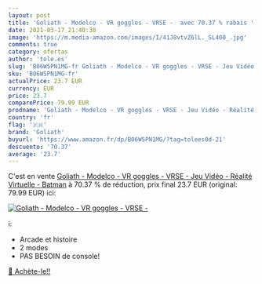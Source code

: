 ```yaml
---
layout: post
title: 'Goliath - Modelco - VR goggles - VRSE -  avec 70.37 % rabais '
date: 2021-03-17 21:40:38
image: 'https://m.media-amazon.com/images/I/41J8vtvZ6lL._SL400_.jpg'
comments: true
category: ofertas
author: 'tole.es'
slug: 'B06W5PN1MG-fr Goliath - Modelco - VR goggles - VRSE - Jeu Vidéo -...'
sku: 'B06W5PN1MG-fr'
actualPrice: 23.7 EUR
currency: EUR
price: 23.7
comparePrice: 79.99 EUR
prodname: 'Goliath - Modelco - VR goggles - VRSE - Jeu Vidéo - Réalité Virtuelle - Batman'
country: 'fr'
flag: '🇫🇷'
brand: 'Goliath'
buyurl: 'https://www.amazon.fr/dp/B06W5PN1MG/?tag=tolees0d-21'
descuento: '70.37'
average: '23.7'
---
```


C'est en vente [Goliath - Modelco - VR goggles - VRSE - Jeu Vidéo - Réalité Virtuelle - Batman](https://www.amazon.fr/dp/B06W5PN1MG/?tag=tolees0d-21)  à  70.37 % de réduction, prix final  23.7 EUR (original: 79.99 EUR) ici:

[![Goliath - Modelco - VR goggles - VRSE - ](https://m.media-amazon.com/images/I/41J8vtvZ6lL._SL400_.jpg)](https://www.amazon.fr/dp/B06W5PN1MG/?tag=tolees0d-21)

ℹ️:

- Arcade et histoire
- 2 modes
- PAS BESOIN de console!

[🛒 Achète-le!!](https://www.amazon.fr/dp/B06W5PN1MG/?tag=tolees0d-21)
